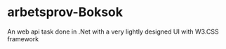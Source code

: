 # arbetsprov-Boksok
An web api task done in .Net with a very lightly designed UI with W3.CSS framework
